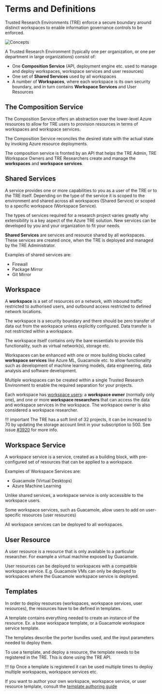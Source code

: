 # Terms and Definitions

Trusted Research Environments (TRE) enforce a secure boundary around distinct workspaces to enable information governance controls to be enforced.

![Concepts](../assets/treconcepts_updated.png)

A Trusted Research Environment (typically one per organization, or one per department in large organizations) consist of:

- One **Composition Service** (API, deployment engine etc. used to manage and deploy workspaces, workspace services and user resources)
- One set of **Shared Services** used by all workspaces
- A number of **Workspaces**, where each workspace is its own security boundary, and in turn contains **Workspace Services** and User Resources

## The Composition Service

The Composition Service offers an abstraction over the lower-level Azure resources to allow for TRE users to provision resources in terms of workspaces and workspace services.

The Composition Service reconciles the desired state with the actual state by invoking Azure resource deployments.

The composition service is fronted by an API that helps the TRE Admin, TRE Workspace Owners and TRE Researchers create and manage the **workspaces** and **workspace services**.

## Shared Services

A service provides one or more capabilities to you as a user of the TRE or to the TRE itself.  Depending on the type of the service it is scoped to the environment and shared across all workspaces (Shared Service) or scoped to a specific workspace (Workspace Service).

The types of services required for a research project varies greatly why extensibility is a key aspect of the Azure TRE solution. New services can be developed by you and your organization to fit your needs.

**Shared Services** are services and resource shared by all workspaces. These services are created once, when the TRE is deployed and managed by the TRE Administrator.

Examples of shared services are:

- Firewall
- Package Mirror
- Git Mirror

## Workspace

A **workspace** is a set of resources on a network, with inbound traffic restricted to authorised users, and outbound access restricted to defined network locations.

The workspace is a security boundary and there should be zero transfer of data out from the workspace unless explicitly configured. Data transfer is not restricted within a workspace.

The workspace itself contains only the bare essentials to provide this functionality, such as virtual network(s), storage etc.

Workspaces can be enhanced with one or more building blocks called **workspace services** like Azure ML, Guacamole etc. to allow functionality such as development of machine learning models, data engineering, data analysis and software development.

Multiple workspaces can be created within a single Trusted Research Environment to enable the required separation for your projects.

Each workspace has [workspace users](../azure-tre-overview/user-roles.md): a **workspace owner** (normally only one), and one or more **workspace researchers** that can access the data and workspace services in the workspace. The workspace owner is also considered a workspace researcher.

!!! important
    The TRE has a soft limit of 32 projects, it can be increased to 70 by updating the storage account limit in your subscription to 500.
    See issue [#3920](https://github.com/microsoft/AzureTRE/issues/3920) for more info.

## Workspace Service

A workspace service is a service, created as a building block, with pre-configured set of resources that can be applied to a workspace.

Examples of Workspace Services are:

- Guacamole (Virtual Desktops)
- Azure Machine Learning

Unlike shared services, a workspace service is only accessible to the workspace users.

Some workspace services, such as Guacamole, allow users to add on user-specific resources (user resources)

All workspace services can be deployed to all workspaces.

## User Resource

A user resource is a resource that is only available to a particular researcher. For example a virtual machine exposed by Guacamole.

User resources can be deployed to workspaces with a compatible workspace service. E.g. Guacamole VMs can only be deployed to workspaces where the Guacamole workspace service is deployed.

## Templates

In order to deploy resources (workspaces, workspace services, user resources), the resources have to be defined in templates.

A template contains everything needed to create an instance of the resource. Ex. a base workspace template, or a Guacamole workspace service template.

The templates describe the porter bundles used, and the input parameters needed to deploy them.

To use a template, and deploy a resource, the template needs to be registered in the TRE. This is done using the TRE API.

!!! tip
    Once a template is registered it can be used multiple times to deploy multiple workspaces, workspace services etc.

If you want to author your own workspace, workspace service, or user resource template, consult the [template authoring guide](../tre-workspace-authors/authoring-workspace-templates.md)
